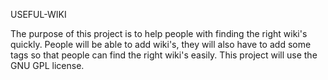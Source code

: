 USEFUL-WIKI

The purpose of this project is to help people with finding the right wiki's quickly. 
People will be able to add wiki's, they will also have to add some tags so that people can find the right wiki's easily. 
This project will use the GNU GPL license.